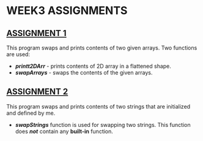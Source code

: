 # WEEK3 ASSIGNMENTS
## [ASSIGNMENT 1](assignment1.c)
This program swaps and prints contents of two given arrays. Two functions are used:
- **_printt2DArr_** - prints contents of 2D array in a flattened shape.
- **_swapArrays_** - swaps the contents of the given arrays.

## [ASSIGNMENT 2](assignment2.c)
This program swaps and prints contents of two strings that are initialized and defined by me. 
- **_swapStrings_** function is used for swapping two strings. This function does **_not_** contain any **built-in** function. 
